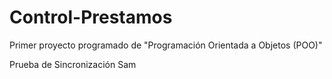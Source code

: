 Control-Prestamos
=================

Primer proyecto programado de "Programación Orientada a Objetos (POO)"

Prueba de Sincronización Sam

